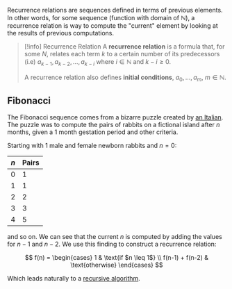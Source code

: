 Recurrence relations are sequences defined in terms of previous elements. In other words, for some sequence (function with domain of $\mathbb{N}$), a recurrence relation is way to compute the "current" element by looking at the results of previous computations.

> [!info] Recurrence Relation
> A **recurrence relation** is a formula that, for some $N$, relates each term $k$ to a certain number of its predecessors (i.e) $a_{k-1}, a_{k-2}, \dots, a_{k-i}$ where $i \in \mathbb{N}$ and $k - i \geq 0$.
> 
> A recurrence relation also defines **initial conditions**, $a_0, \dots, a_m$, $m \in \mathbb{N}$.

## Fibonacci

The Fibonacci sequence comes from a bizarre puzzle created by [an Italian](https://en.wikipedia.org/wiki/Fibonacci). The puzzle was to compute the pairs of rabbits on a fictional island after $n$ months, given a 1 month gestation period and other criteria.

Starting with 1 male and female newborn rabbits and $n = 0$:

| $n$ | Pairs |
| --- | ----- | 
| 0   | 1     | 
| 1   | 1     | 
| 2   | 2     | 
| 3   | 3     | 
| 4   | 5     | 

and so on. We can see that the current $n$ is computed by adding the values for $n - 1$ and $n - 2$. We use this finding to construct a recurrence relation:

$$
f(n) = 
\begin{cases}
1 & \text{if $n \leq 1$} \\
f(n-1) + f(n-2) & \text{otherwise}
\end{cases}
$$

Which leads naturally to a [recursive algorithm](./fibonacci.ipynb).